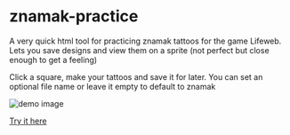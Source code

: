 # znamak-practice
A very quick html tool for practicing znamak tattoos for the game Lifeweb. Lets you save designs and view them on a sprite (not perfect but close enough to get a feeling)

Click a square, make your tattoos and save it for later. You can set an optional file name or leave it empty to default to znamak

![demo image](https://i.imgur.com/xDpe9ba.png)

[Try it here](https://daelso.github.io/znamak-practice/znamak.html)
